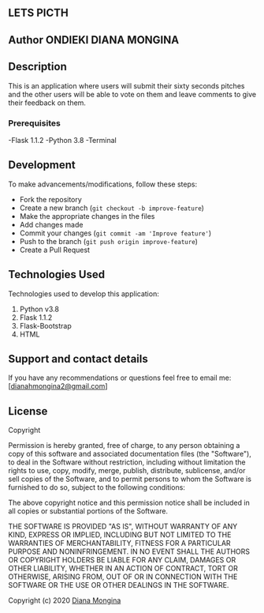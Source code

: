 ## LETS PICTH

## Author ONDIEKI DIANA MONGINA


## Description

This is an application where users will submit their sixty seconds pitches and the other users will be able to vote on them and leave comments to give their feedback on them.

### Prerequisites
-Flask 1.1.2
-Python 3.8
-Terminal

## Development
To make advancements/modifications, follow these steps:

- Fork the repository
- Create a new branch (`git checkout -b improve-feature`)
- Make the appropriate changes in the files
- Add changes made
- Commit your changes (`git commit -am 'Improve feature'`)
- Push to the branch (`git push origin improve-feature`)
- Create a Pull Request 

## Technologies Used
Technologies used to develop this application:

1. Python v3.8
2. Flask 1.1.2
3. Flask-Bootstrap
4. HTML 

## Support and contact details
If you have any recommendations or questions feel free to email me:[dianahmongina2@gmail.com]

## License
Copyright <YEAR> <COPYRIGHT HOLDER>

Permission is hereby granted, free of charge, to any person obtaining a copy of this software and associated documentation files (the "Software"), to deal in the Software without restriction, including without limitation the rights to use, copy, modify, merge, publish, distribute, sublicense, and/or sell copies of the Software, and to permit persons to whom the Software is furnished to do so, subject to the following conditions:

The above copyright notice and this permission notice shall be included in all copies or substantial portions of the Software.

THE SOFTWARE IS PROVIDED "AS IS", WITHOUT WARRANTY OF ANY KIND, EXPRESS OR IMPLIED, INCLUDING BUT NOT LIMITED TO THE WARRANTIES OF MERCHANTABILITY, FITNESS FOR A PARTICULAR PURPOSE AND NONINFRINGEMENT. IN NO EVENT SHALL THE AUTHORS OR COPYRIGHT HOLDERS BE LIABLE FOR ANY CLAIM, DAMAGES OR OTHER LIABILITY, WHETHER IN AN ACTION OF CONTRACT, TORT OR OTHERWISE, ARISING FROM, OUT OF OR IN CONNECTION WITH THE SOFTWARE OR THE USE OR OTHER DEALINGS IN THE SOFTWARE.



Copyright (c) 2020 [Diana Mongina ](https://github.com/monginadiana/NEWS.API)




